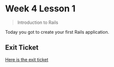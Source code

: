 # Week 4 Lesson 1

> Introduction to Rails

Today you got to create your first Rails application.

## Exit Ticket

[Here is the exit ticket](https://docs.google.com/forms/d/1f3uiOqDMThtl77Vwm62KeNyBse41Ult93d0LjoyYt9A/viewform)
